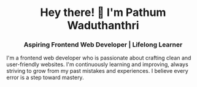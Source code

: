 <h1 align="center">Hey there! 👋 I'm Pathum Waduthanthri</h1>
<h3 align="center">Aspiring Frontend Web Developer | Lifelong Learner</h3>


I'm a frontend web developer who is passionate about crafting clean and user-friendly websites. I'm continuously learning and improving, always striving to grow from my past mistakes and experiences. I believe every error is a step toward mastery.
<!--
**pathum-sathsara/pathum-sathsara** is a ✨ _special_ ✨ repository because its `README.md` (this file) appears on your GitHub profile.

Here are some ideas to get you started:

- 🔭 I’m currently working on ...
- 🌱 I’m currently learning ...
- 👯 I’m looking to collaborate on ...
- 🤔 I’m looking for help with ...
- 💬 Ask me about ...
- 📫 How to reach me: ...
- 😄 Pronouns: ...
- ⚡ Fun fact: ...
-->
